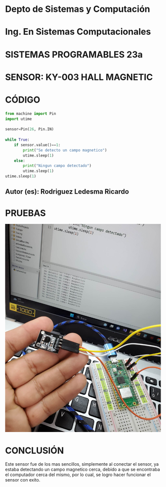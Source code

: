 # Depto de Sistemas y Computación
# Ing. En Sistemas Computacionales
# SISTEMAS PROGRAMABLES 23a

# SENSOR: KY-003 HALL MAGNETIC

# CÓDIGO
```python
from machine import Pin
import utime

sensor=Pin(26, Pin.IN)

while True:
    if sensor.value()==1:
        print("Se detecto un campo magnetico")
        utime.sleep(1)   
    else:
        print("Ningun campo detectado")
        utime.sleep(1)
utime.sleep(1)
```

## Autor (es): Rodriguez Ledesma Ricardo

# PRUEBAS

![Image](https://github.com/Danielusuario/Sensores-Raspberry-Pico/blob/main/Imagenes/KY-003HallMagnetic.jpg)

# CONCLUSIÓN
Este sensor fue de los mas sencillos, simplemente al conectar el sensor, ya estaba detectando un campo magnetico cerca, debido a que se encontraba el computador cerca del mismo, por lo cual, se logro hacer funcionar el sensor con exito.

